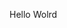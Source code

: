 Hello Wolrd








































































































































































































































































































































































































































































































































































































































































































































































































































































































































































































































































































































































































































































































































































































































































































































































































































































































































































































































































































































































































































































































































































































































































































































































































































































































































































































































































































































































































































































































































































































































































































































































































































































































































































































































































































































































































































































































































































































































































































































































































































































































































































































































































































































































































































































































































































































































































































































































































































































































































































































































































































